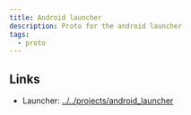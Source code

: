 ```yaml
---
title: Android launcher
description: Proto for the android launcher
tags:
  - proto
---
```


## Links

- Launcher: [../../projects/android_launcher](../../projects/android_launcher)
